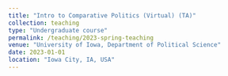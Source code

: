 ```yaml
---
title: "Intro to Comparative Politics (Virtual) (TA)"
collection: teaching
type: "Undergraduate course"
permalink: /teaching/2023-spring-teaching
venue: "University of Iowa, Department of Political Science"
date: 2023-01-01
location: "Iowa City, IA, USA"
---
```

